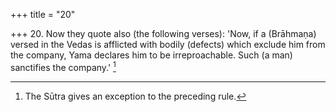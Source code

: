 +++
title = "20"

+++
20. Now they quote also (the following verses): 'Now, if a (Brāhmaṇa) versed in the Vedas is afflicted with bodily (defects) which exclude him from the company, Yama declares him to be irreproachable. Such (a man) sanctifies the company.' [^17] 


[^17]:  The Sūtra gives an exception to the preceding rule.
